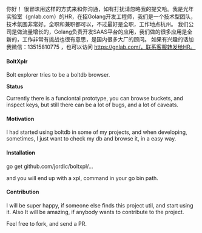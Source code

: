 你好！
很冒昧用这样的方式来和你沟通，如有打扰请忽略我的提交哈。我是光年实验室（gnlab.com）的HR，在招Golang开发工程师，我们是一个技术型团队，技术氛围非常好。全职和兼职都可以，不过最好是全职，工作地点杭州。
我们公司是做流量增长的，Golang负责开发SAAS平台的应用，我们做的很多应用是全新的，工作非常有挑战也很有意思，是国内很多大厂的顾问。
如果有兴趣的话加我微信：13515810775  ，也可以访问 https://gnlab.com/，联系客服转发给HR。


#### BoltXplr

Bolt explorer tries to be a boltdb browser. 

**Status**

Currently there is a funciontal prototype, you can browse buckets, and inspect keys, 
but still there can be a lot of bugs, and a lot of caveats.



#### Motivation

I had started using boltdb in some of my projects, and when developing, sometimes, 
I just want to check my db and browse it, in a easy way. 


#### Installation

go get github.com/jordic/boltxpl/...

and you will end up with a xpl, command in your go bin path.


#### Contribution

I will be super happy, if someone else finds this project util, and start using it.
Also It will be amazing, if anybody wants to contribute to the project. 

Feel free to fork, and send a PR.

